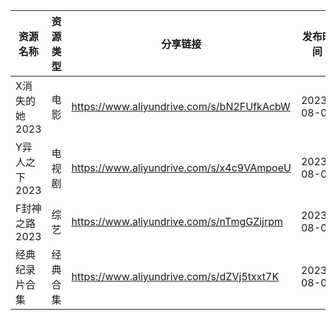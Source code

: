 | 资源名称      | 资源类型 | 分享链接                                      | 发布时间       |
| --------- | ---- | ----------------------------------------- | ---------- |
| X消失的她2023 | 电影   | https://www.aliyundrive.com/s/bN2FUfkAcbW | 2023-08-06 |
| Y异人之下2023 | 电视剧  | https://www.aliyundrive.com/s/x4c9VAmpoeU | 2023-08-06 |
| F封神之路2023 | 综艺   | https://www.aliyundrive.com/s/nTmgGZijrpm | 2023-08-06 |
| 经典纪录片合集   | 经典合集 | https://www.aliyundrive.com/s/dZVj5txxt7K | 2023-08-06 |

